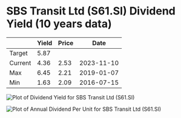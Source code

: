 # SBS Transit Ltd (S61.SI) Dividend Yield (10 years data)

|     | Yield   | Price | Date       |
|-----|---------|-------|------------|
| Target | 5.87 |  |  |
| Current | 4.36 | 2.53  | 2023-11-10 |
| Max | 6.45 | 2.21  | 2019-01-07 |
| Min | 1.63 | 2.09  | 2016-07-15 |

![Plot of Dividend Yield for SBS Transit Ltd (S61.SI)](S61_div_10.png)

![Plot of Annual Dividend Per Unit for SBS Transit Ltd (S61.SI)](S61_yearly_dpu.png)
